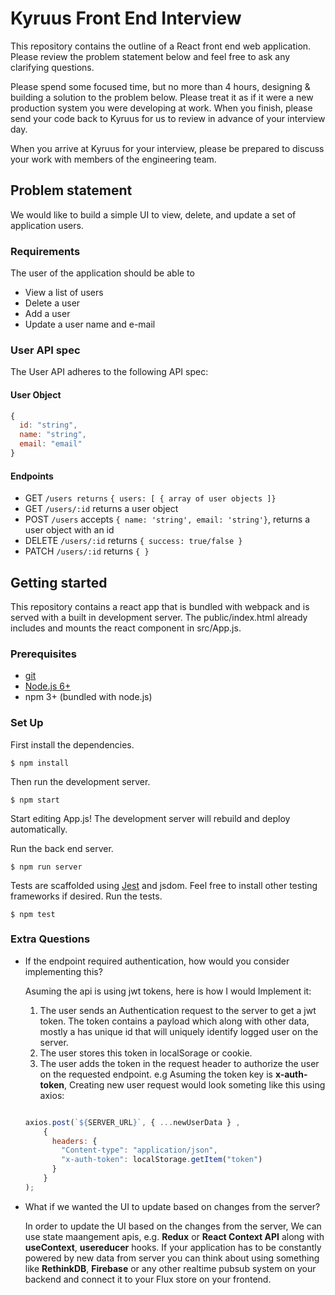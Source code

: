 # Kyruus Front End Interview

This repository contains the outline of a React front end web application. Please review the problem statement below and feel free to ask any clarifying questions.

Please spend some focused time, but no more than 4 hours, designing & building a solution to the problem below. Please treat it as if it were a new production system you were developing at work. When you finish, please send your code back to Kyruus for us to review in advance of your interview day.

When you arrive at Kyruus for your interview, please be prepared to discuss your work with members of the engineering team.

## Problem statement

We would like to build a simple UI to view, delete, and update a set of application users.

### Requirements

The user of the application should be able to

* View a list of users
* Delete a user
* Add a user
* Update a user name and e-mail

### User API spec

The User API adheres to the following API spec:

#### User Object

```js
{
  id: "string",
  name: "string",
  email: "email"
}
```
#### Endpoints

* GET `/users returns` `{ users: [ { array of user objects ]}`
* GET `/users/:id` returns a user object
* POST `/users` accepts `{ name: 'string', email: 'string'}`, returns a user object with an id
* DELETE `/users/:id` returns `{ success: true/false }`
* PATCH `/users/:id` returns `{ }`

## Getting started

This repository contains a react app that is bundled with webpack and is served with a built in development server. The public/index.html
already includes and mounts the react component in src/App.js.

### Prerequisites

* [git](https://git-scm.com/downloads)
* [Node.js 6+](https://nodejs.org/en/download/)
* npm 3+ (bundled with node.js)

### Set Up

First install the dependencies.

  `$ npm install`

Then run the development server.

  `$ npm start`

Start editing App.js!
The development server will rebuild and deploy automatically.

Run the back end server.

  `$ npm run server`

Tests are scaffolded using [Jest](https://facebook.github.io/jest/docs/en/getting-started.html) and jsdom. Feel free to install other testing frameworks if desired. Run the tests.

  `$ npm test`

### Extra Questions

* If the endpoint required authentication, how would you consider implementing this?
  
  Asuming the api is using jwt tokens, here is how I would Implement it:
  1. The user sends an Authentication request to the server to get a jwt token. The token contains a payload which along with other data, mostly a has unique id that will uniquely identify logged user on the server.
  2. The user stores this token in localSorage or cookie.
  3. The user adds the token in the request header to authorize the user on the requested endpoint.
  e.g Asuming the token key is **x-auth-token**,  Creating new user request would look someting like this using axios:
  ```javascript

  axios.post(`${SERVER_URL}`, { ...newUserData } ,
      {
        headers: {
          "Content-type": "application/json",
          "x-auth-token": localStorage.getItem("token")
        }
      }
  );
  
  ```

  

* What if we wanted the UI to update based on changes from the server?
  
  In order to update the UI based on the changes from the server, We can use state maangement apis, e.g. **Redux** or **React Context API** along with **useContext**, **usereducer** hooks.
  If your application has to be constantly powered by new data from server you can think about using something like **RethinkDB**, **Firebase** or any other realtime pubsub system on your backend and connect it to your Flux store on your frontend.



